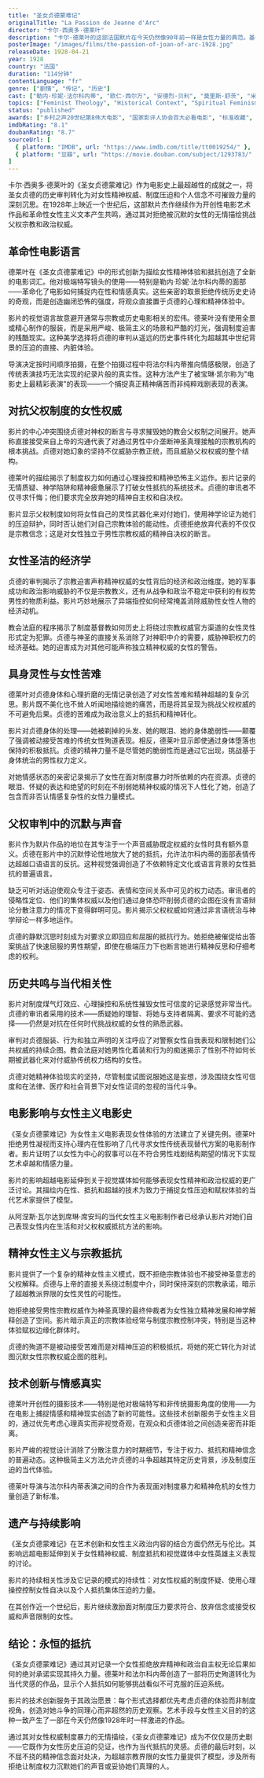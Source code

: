 ```yaml
---
title: "圣女贞德蒙难记"
originalTitle: "La Passion de Jeanne d'Arc"
director: "卡尔·西奥多·德莱叶"
description: "卡尔·德莱叶的这部法国默片在今天仍然像90年前一样是女性力量的典范。基于圣女贞德审判的真实记录，它将这位殉道者探索为基督般的人物，其力量、意志和决心即使在被带到火刑柱上活活烧死时也能坚持不懈。"
posterImage: "/images/films/the-passion-of-joan-of-arc-1928.jpg"
releaseDate: 1928-04-21
year: 1928
country: "法国"
duration: "114分钟"
contentLanguage: "fr"
genre: ["剧情", "传记", "历史"]
cast: ["勒内·珍妮·法尔科内蒂", "欧仁·西尔万", "安德烈·贝利", "莫里斯·舒茨", "米歇尔·西蒙", "安托南·阿尔托"]
topics: ["Feminist Theology", "Historical Context", "Spiritual Feminism", "Patriarchy Critique", "Female Desire"]
status: "published"
awards: ["乡村之声20世纪第8伟大电影", "国家影评人协会百大必看电影", "标准收藏", "烂番茄98%"]
imdbRating: "8.1"
doubanRating: "8.7"
sourceUrl: [
  { platform: "IMDB", url: "https://www.imdb.com/title/tt0019254/" },
  { platform: "豆瓣", url: "https://movie.douban.com/subject/1293783/" }
]
---
```


卡尔·西奥多·德莱叶的《圣女贞德蒙难记》作为电影史上最超越性的成就之一，将圣女贞德的历史审判转化为对女性精神权威、制度压迫和个人信念不可摧毁力量的深刻沉思。在1928年上映近一个世纪后，这部默片杰作继续作为开创性电影艺术作品和革命性女性主义文本产生共鸣，通过其对拒绝被沉默的女性的无情描绘挑战父权宗教和政治权威。

## 革命性电影语言

德莱叶在《圣女贞德蒙难记》中的形式创新为描绘女性精神体验和抵抗创造了全新的电影词汇。他对极端特写镜头的使用——特别是勒内·珍妮·法尔科内蒂的面部——革命化了电影如何捕捉内在性和情感真实。这些亲密的取景拒绝传统历史史诗的奇观，而是创造幽闭恐怖的强度，将观众直接置于贞德的心理和精神体验中。

影片的视觉语言故意避开通常与宗教或历史电影相关的宏伟。德莱叶没有使用全景或精心制作的服装，而是采用严峻、极简主义的场景和严酷的灯光，强调制度迫害的残酷现实。这种美学选择将贞德的审判从遥远的历史事件转化为超越其中世纪背景的压迫的直接、内脏体验。

导演决定按时间顺序拍摄，在整个拍摄过程中将法尔科内蒂推向情感极限，创造了传统表演技巧无法实现的纪录片般的真实性。这种方法产生了被宝琳·凯尔称为"电影史上最精彩表演"的表现——一个捕捉真正精神痛苦而非纯粹戏剧表现的表演。

## 对抗父权制度的女性权威

影片的中心冲突围绕贞德对神权的断言与寻求摧毁她的教会父权制之间展开。她声称直接接受来自上帝的沟通代表了对通过男性中介垄断神圣真理接触的宗教机构的根本挑战。贞德对她幻象的坚持不仅威胁宗教正统，而且威胁父权权威的整个结构。

德莱叶的描绘揭示了制度权力如何通过心理操控和精神恐怖主义运作。影片记录的无情质疑、神学陷阱和精神疲惫展示了打破女性抵抗的系统技术。贞德的审讯者不仅寻求忏悔；他们要求完全放弃她的精神自主权和自决权。

影片显示父权制度如何将女性自己的灵性武器化来对付她们，使用神学论证为她们的压迫辩护，同时否认她们对自己宗教体验的能动性。贞德拒绝放弃代表的不仅仅是宗教信念；这是对女性独立于男性宗教权威的精神自决权的断言。

## 女性圣洁的经济学

贞德的审判揭示了宗教迫害声称精神权威的女性背后的经济和政治维度。她的军事成功和政治影响威胁的不仅是宗教教义，还有从战争和政治不稳定中获利的有权势男性的物质利益。影片巧妙地展示了异端指控如何经常掩盖消除威胁性女性人物的经济动机。

教会法庭的程序揭示了制度基督教如何历史上将绕过宗教权威官方渠道的女性灵性形式定为犯罪。贞德与神圣的直接关系消除了对神职中介的需要，威胁神职权力的经济基础。她的迫害成为对其他可能声称独立精神权威的女性的警告。

## 具身灵性与女性苦难

德莱叶对贞德身体和心理折磨的无情记录创造了对女性苦难和精神超越的复杂沉思。影片既不美化也不耸人听闻地描绘她的痛苦，而是将其呈现为挑战父权权威的不可避免后果。贞德的苦难成为政治意义上的抵抗和精神转化。

影片对贞德身体的处理——她被剃掉的头发、她的眼泪、她的身体脆弱性——颠覆了强调被动接受苦难的传统女性殉道表现。相反，德莱叶显示即使通过身体堕落也保持的积极抵抗。贞德的精神力量不是尽管她的脆弱性而是通过它出现，挑战基于身体统治的男性权力定义。

对她情感状态的亲密记录揭示了女性在面对制度暴力时所依赖的内在资源。贞德的眼泪、怀疑的表达和绝望的时刻在不削弱她精神权威的情况下人性化了她，创造了包含而非否认情感复杂性的女性力量模式。

## 父权审判中的沉默与声音

影片作为默片作品的地位在其专注于一个声音威胁既定权威的女性时具有额外意义。贞德在影片中的沉默悖论性地放大了她的抵抗，允许法尔科内蒂的面部表情传达超越口语语言的反抗。这种视觉强调创造了不依赖特定文化或语言背景的女性抵抗的普遍语言。

缺乏可听对话迫使观众专注于姿态、表情和空间关系中可见的权力动态。审讯者的侵略性定位、他们的集体权威以及他们通过身体恐吓削弱贞德的企图在没有言语辩论分散注意力的情况下变得鲜明可见。影片揭示父权权威如何通过非言语统治与神学辩论一样多地运作。

贞德的静默沉思时刻成为对要求立即回应和屈服的抵抗行为。她拒绝被催促给出答案挑战了快速屈服的男性期望，即使在极端压力下也断言她进行精神反思和仔细考虑的权利。

## 历史共鸣与当代相关性

影片对制度煤气灯效应、心理操控和系统性摧毁女性可信度的记录感觉非常当代。贞德的审讯者采用的技术——质疑她的理智、将她与支持者隔离、要求不可能的选择——仍然是对抗在任何时代挑战权威的女性的熟悉武器。

审判对贞德服装、行为和独立声明的关注呼应了对警察女性自我表现和限制她们公共权威的持续企图。教会法庭对她男性化着装和行为的痴迷揭示了性别不符如何长期被武器化来对付威胁传统权力结构的女性。

贞德对她精神体验现实的坚持，尽管制度试图说服她这是妄想，涉及围绕女性可信度和在法律、医疗和社会背景下对女性证词的忽视的当代斗争。

## 电影影响与女性主义电影史

《圣女贞德蒙难记》为女性主义电影表现女性体验的方法建立了关键先例。德莱叶拒绝男性凝视而支持心理内在性影响了几代寻求女性传统表现替代方案的电影制作者。影片证明了以女性为中心的叙事可以在不符合男性戏剧结构期望的情况下实现艺术卓越和情感力量。

影片的影响超越电影延伸到关于视觉媒体如何能够表现女性精神和政治权威的更广泛讨论。其描绘内在性、抵抗和超越的技术为致力于捕捉女性压迫和赋权体验的当代艺术家提供了模型。

从阿涅斯·瓦尔达到席琳·席安玛的当代女性主义电影制作者已经承认影片对她们自己表现女性内在生活和对父权权威抵抗方法的影响。

## 精神女性主义与宗教抵抗

影片提供了一个复杂的精神女性主义模式，既不拒绝宗教体验也不接受神圣意志的父权解释。贞德与上帝的直接关系绕过制度中介，同时保持深刻的宗教承诺，暗示了超越教派界限的女性灵性的可能性。

她拒绝接受男性宗教权威作为神圣真理的最终仲裁者为女性独立精神发展和神学解释创造了空间。影片暗示真正的宗教体验经常与制度宗教控制冲突，特别是当这种体验赋权边缘化群体时。

贞德的殉道不是被动接受苦难而是对精神压迫的积极抵抗，将她的死亡转化为对试图沉默女性宗教权威企图的胜利。

## 技术创新与情感真实

德莱叶开创性的摄影技术——特别是他对极端特写和非传统摄影角度的使用——为在电影上捕捉情感和精神现实创造了新的可能性。这些技术创新服务于女性主义目的，通过优先考虑心理真实而非视觉奇观，在观众和贞德体验之间创造亲密而非距离。

影片严峻的视觉设计消除了分散注意力的时期细节，专注于权力、抵抗和精神信念的普遍动态。这种极简主义方法允许贞德的斗争超越其特定历史背景，涉及制度压迫的当代体验。

德莱叶导演与法尔科内蒂表演之间的合作为表现面对制度暴力和精神危机的女性力量创造了新标准。

## 遗产与持续影响

《圣女贞德蒙难记》在艺术创新和女性主义政治内容的结合方面仍然无与伦比。其影响远超电影延伸到关于女性精神权威、制度抵抗和视觉媒体中女性英雄主义表现的讨论。

影片的持续相关性涉及它记录的模式的持续性：对女性权威的制度怀疑、使用心理操控控制女性自决以及个人抵抗集体压迫的力量。

在其创作近一个世纪后，影片继续激励面对制度压力要求符合、放弃信念或接受权威和声音限制的女性。

## 结论：永恒的抵抗

《圣女贞德蒙难记》通过其对记录一个女性拒绝放弃精神和政治自主权无论后果如何的绝对承诺实现其持久力量。德莱叶和法尔科内蒂创造了一部将历史殉道转化为当代灵感的作品，显示个人抵抗如何能够挑战看似不可克服的压迫系统。

影片的技术创新服务于其政治愿景：每个形式选择都优先考虑贞德的体验而非制度视角，创造对她斗争的同理心而非超然的历史观察。艺术手段与女性主义目的的这种一致产生了一部在今天仍然像1928年时一样激进的作品。

通过其对女性权威制度暴力的无情描绘，《圣女贞德蒙难记》成为不仅仅是历史剧——它既作为女性历史压迫的见证，也作为当代抵抗的灵感。贞德的最后时刻，以不屈不挠的精神信念面对处决，为超越宗教界限的女性力量提供了模型，涉及所有拒绝让制度权力沉默她们的声音或妥协她们真理的人。